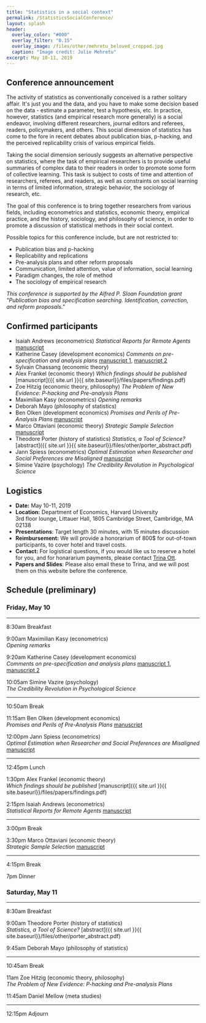 ```yaml
---
title: "Statistics in a social context"
permalink: /StatisticsSocialConference/
layout: splash
header:
  overlay_color: "#000"
  overlay_filter: "0.15"
  overlay_image: /files/other/mehretu_beloved_cropped.jpg
  caption: "Image credit: Julie Mehretu"
excerpt: May 10-11, 2019
---
```



## Conference announcement
The activity of statistics as conventionally conceived is a rather solitary affair. It's just you and the data, and you have to make some decision based on the data - estimate a parameter, test a hypothesis, etc.
In practice, however, statistics (and empirical research more generally) is a social endeavor, involving different researchers, journal editors and referees, readers, policymakers, and others.
This social dimension of statistics has come to the fore in recent debates about publication bias, p-hacking, and the perceived replicability crisis of various empirical fields.

Taking the social dimension seriously suggests an alternative perspective on statistics, where the task of empirical researchers is to provide useful summaries of complex data to their readers in order to promote some form of collective learning. This task is subject to costs of time and attention of researchers, referees, and readers, as well as constraints on social learning in terms of limited information, strategic behavior, the sociology of research, etc.

The goal of this conference is to bring together researchers from various fields, including econometrics and statistics, economic theory, empirical practice, and the history, sociology, and philosophy of science, in order to promote a discussion of statistical methods in their social context.


Possible topics for this conference include, but are not restricted to:
* Publication bias and p-hacking
* Replicability and replications
* Pre-analysis plans and other reform proposals
* Communication, limited attention, value of information, social learning
* Paradigm changes, the role of method
* The sociology of empirical research


*This conference is supported by the Alfred P. Sloan Foundation grant "Publication bias and specification searching. Identification, correction, and reform proposals."*

## Confirmed participants
* Isaiah Andrews (econometrics) *Statistical Reports for Remote Agents* [manuscript](https://scholar.harvard.edu/files/iandrews/files/audience.pdf)
* Katherine Casey (development economics) *Comments on pre-specification and analysis plans* [manuscript 1](https://kecasey.people.stanford.edu/sites/g/files/sbiybj11061/f/gbf-paper_2012-06-22.pdf), [manuscript 2](https://kecasey.people.stanford.edu/sites/g/files/sbiybj11061/f/debates_march2019.pdf#overlay-context=)
* Sylvain Chassang (economic theory)
* Alex Frankel (economic theory) *Which findings should be published* [manuscript]({{ site.url }}{{ site.baseurl}}/files/papers/findings.pdf)  
* Zoe Hitzig (economic theory, philosophy) *The Problem of New Evidence: P-hacking and Pre-analysis Plans*
* Maximilian Kasy (econometrics) *Opening remarks*
* Deborah Mayo (philosophy of statistics)
* Ben Olken (development economics) *Promises and Perils of Pre-Analysis Plans* [manuscript](http://economics.mit.edu/files/10654)
* Marco Ottaviani (economic theory) *Strategic Sample Selection* [manuscript](http://didattica.unibocconi.it/mypage/upload/48832_20180715_022227_SSS-2018-07-14.PDF)
* Theodore Porter (history of statistics) *Statistics, a Tool of Science?* [abstract]({{ site.url }}{{ site.baseurl}}/files/other/porter_abstract.pdf)  
* Jann Spiess (econometrics) *Optimal Estimation when Researcher and Social Preferences are Misaligned* [manuscript](https://scholar.harvard.edu/spiess/publications/optimal-estimation-when-researcher-and-social-preferences-are-misaligned)
* Simine Vazire (psychology) *The Credibility Revolution in Psychological Science*

## Logistics
* **Date:** May 10-11, 2019
* **Location:** Department of Economics, Harvard University  
  3rd floor lounge, Littauer Hall, 1805 Cambridge Street, Cambridge, MA 02138
* **Presentations**: Target length 30 minutes, with 15 minutes discussion
* **Reimbursement:** We will provide a honorarium of 800$ for out-of-town participants, to cover hotel and travel costs.
* **Contact:** For logistical questions, if you would like us to reserve a hotel for you, and for honararium payments, please contact [Trina Ott](mailto:ott@fas.harvard.edu).
* **Papers and Slides**: Please also email these to Trina, and we will post them on this website before the conference.


## Schedule (preliminary)

### Friday, May 10

---
8:30am Breakfast

9:00am Maximilian Kasy (econometrics)  
*Opening remarks*  

9:20am Katherine Casey (development economics)  
*Comments on pre-specification and analysis plans*
[manuscript 1](https://kecasey.people.stanford.edu/sites/g/files/sbiybj11061/f/gbf-paper_2012-06-22.pdf), 
[manuscript 2](https://kecasey.people.stanford.edu/sites/g/files/sbiybj11061/f/debates_march2019.pdf#overlay-context=)


10:05am Simine Vazire (psychology)  
*The Credibility Revolution in Psychological Science*

---
10:50am Break


11:15am  Ben Olken (development economics)  
*Promises and Perils of Pre-Analysis Plans*
[manuscript](http://economics.mit.edu/files/10654)

12:00pm Jann Spiess (econometrics)  
*Optimal Estimation when Researcher and Social Preferences are Misaligned* [manuscript](https://scholar.harvard.edu/spiess/publications/optimal-estimation-when-researcher-and-social-preferences-are-misaligned)


---
12:45pm Lunch


1:30pm Alex Frankel (economic theory)  
*Which findings should be published* [manuscript]({{ site.url }}{{ site.baseurl}}/files/papers/findings.pdf)  

2:15pm Isaiah Andrews (econometrics)  
*Statistical Reports for Remote Agents* [manuscript](https://scholar.harvard.edu/files/iandrews/files/audience.pdf) 


---
3:00pm Break


3:30pm Marco Ottaviani (economic theory)  
*Strategic Sample Selection* [manuscript](http://didattica.unibocconi.it/mypage/upload/48832_20180715_022227_SSS-2018-07-14.PDF)
 


---
4:15pm Break


7pm Dinner

### Saturday, May 11

---
8:30am Breakfast

9:00am Theodore Porter (history of statistics)  
*Statistics, a Tool of Science?* [abstract]({{ site.url }}{{ site.baseurl}}/files/other/porter_abstract.pdf) 

9:45am Deborah Mayo (philosophy of statistics)


---
10:45am Break


11am Zoe Hitzig (economic theory, philosophy)  
*The Problem of New Evidence: P-hacking and Pre-analysis Plans*

11:45am Daniel Mellow (meta studies)
	
---
12:15pm Adjourn









